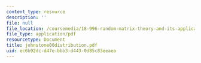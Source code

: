 ```yaml
---
content_type: resource
description: ''
file: null
file_location: /coursemedia/18-996-random-matrix-theory-and-its-applications-spring-2004/ec6b92dcd47ebbb3d4430d85c83eeaea_johnstone00distribution.pdf
file_type: application/pdf
resourcetype: Document
title: johnstone00distribution.pdf
uid: ec6b92dc-d47e-bbb3-d443-0d85c83eeaea
---
```

